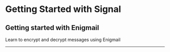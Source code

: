 # Getting Started with Signal

## Getting started with Enigmail

Learn to encrypt and decrypt messages using Enigmail

***